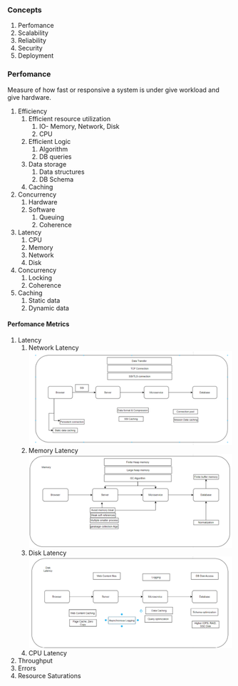 ### Concepts
1. Perfomance
2. Scalability 
3. Reliability
4. Security
5. Deployment


### Perfomance
Measure of how fast or responsive a system is under give workload and give hardware. 

1. Efficiency
    1. Efficient resource utilization
        1. IO- Memory, Network, Disk
        2. CPU
    2. Efficient Logic
        1. Algorithm
        2. DB queries
    3. Data storage
        1. Data structures
        2. DB Schema
    4. Caching
2. Concurrency
    1. Hardware
    2. Software
        1. Queuing
        2. Coherence
2. Latency 
    1. CPU
    2. Memory
    3. Network
    4. Disk
2. Concurrency
    1. Locking
    2. Coherence
3. Caching
    1. Static data
    2. Dynamic data

#### Perfomance Metrics
1. Latency
    1. Network Latency
    ![network latency](image.png)
    2. Memory Latency
    ![memory](image-1.png)
    3. Disk Latency
    ![disk-latency](image-2.png)
    4. CPU Latency
2. Throughput
3. Errors
4. Resource Saturations